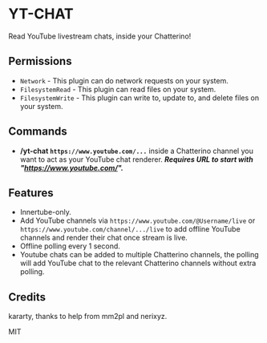 # YT-CHAT

Read YouTube livestream chats, inside your Chatterino!

## Permissions
- `Network` - This plugin can do network requests on your system.
- `FilesystemRead` - This plugin can read files on your system.
- `FilesystemWrite` - This plugin can write to, update to, and delete files on your system.

## Commands
- **/yt-chat `https://www.youtube.com/...`** inside a Chatterino channel you want to act as your YouTube chat renderer.
***Requires URL to start with "https://www.youtube.com/".***

## Features
- Innertube-only.
- Add YouTube channels via `https://www.youtube.com/@Username/live` or `https://www.youtube.com/channel/.../live` to add offline YouTube channels and render their chat once stream is live.
- Offline polling every 1 second.
- Youtube chats can be added to multiple Chatterino channels, the polling will add YouTube chat to the relevant Chatterino channels without extra polling.

## Credits
kararty, thanks to help from mm2pl and nerixyz.

MIT
